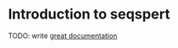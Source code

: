 # Introduction to seqspert

TODO: write [great documentation](http://jacobian.org/writing/great-documentation/what-to-write/)

